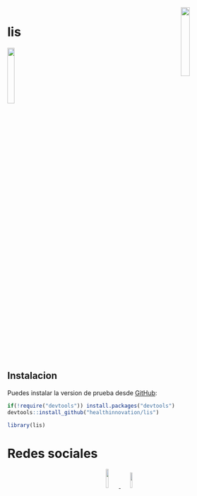 <img src="https://user-images.githubusercontent.com/23284899/109600793-b6efbc80-7aeb-11eb-8d4c-dfeb6aeb8a86.png" align="right" hspace="10" vspace="0" width="20%">

# lis
<p>
 <a href = "https://github.com/healthinnovation/lis/actions">
 <img src="https://img.shields.io/github/checks-status/healthinnovation/lis/master?color=blue&label=R-CMD-Check&logo=github&logoColor=black&style=flat-square" width="18%">
 </a>
</p>

## Instalacion

Puedes instalar la version de prueba desde
[GitHub](https://github.com/):

``` r
if(!require("devtools")) install.packages("devtools")
devtools::install_github("healthinnovation/lis")
```

``` r
library(lis)
```

# Redes sociales 
<p align="center">
 <a href = "https://www.facebook.com/imt.innovlab">
 <img src="https://img.shields.io/badge/Facebook-1877F2?style=for-the-badge&logo=facebook&logoColor=white" width="10.5%">
 </a>

 <a href="https://twitter.com/imt_innovlab">
  <img src="https://img.shields.io/badge/Twitter-1DA1F2?style=for-the-badge&logo=twitter&logoColor=whit" width="9.5%">
 </a>
</p>
